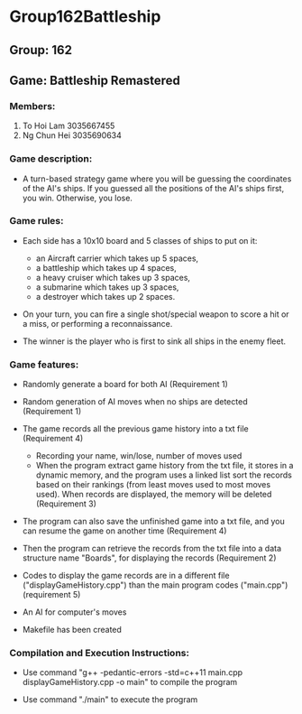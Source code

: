 # Group162Battleship

## Group: 162
## Game: Battleship Remastered
### Members:
1. To Hoi Lam 3035667455
2. Ng Chun Hei 3035690634

### Game description:
* A turn-based strategy game where you will be guessing the coordinates of the AI's ships. If you guessed all the positions of the AI's ships first, you win. Otherwise, you lose.

###  Game rules:
* Each side has a 10x10 board and 5 classes of ships to put on it:
    * an Aircraft carrier which takes up 5 spaces,
    * a battleship which takes up 4 spaces,
    * a heavy cruiser which takes up 3 spaces,
    * a submarine which takes up 3 spaces,
    * a destroyer which takes up 2 spaces.


* On your turn, you can fire a single shot/special weapon to score a hit or a miss, or performing a reconnaissance.

* The winner is the player who is first to sink all ships in the enemy fleet.

### Game features:
* Randomly generate a board for both AI (Requirement 1)

* Random generation of AI moves when no ships are detected (Requirement 1)

* The game records all the previous game history into a txt file (Requirement 4)
    * Recording your name, win/lose, number of moves used
    * When the program extract game history from the txt file, it stores in a dynamic memory, and the program uses a linked list sort the records based on their rankings (from least moves used to most moves used). When records are displayed, the memory will be deleted (Requirement 3)


* The program can also save the unfinished game into a txt file, and you can resume the game on another time (Requirement 4)

* Then the program can retrieve the records from the txt file into a data structure name "Boards", for displaying the records (Requirement 2)

* Codes to display the game records are in a different file ("displayGameHistory.cpp") than the main program codes ("main.cpp") (requirement 5)

* An AI for computer's moves

* Makefile has been created


### Compilation and Execution Instructions:
* Use command "g++ -pedantic-errors -std=c++11 main.cpp displayGameHistory.cpp -o main" to compile the program

* Use command "./main" to execute the program
